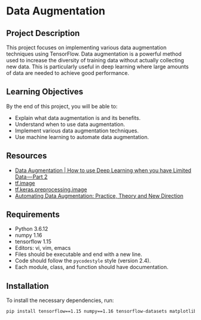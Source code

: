 
# Data Augmentation

## Project Description
This project focuses on implementing various data augmentation techniques using TensorFlow. Data augmentation is a powerful method used to increase the diversity of training data without actually collecting new data. This is particularly useful in deep learning where large amounts of data are needed to achieve good performance.

## Learning Objectives
By the end of this project, you will be able to:
- Explain what data augmentation is and its benefits.
- Understand when to use data augmentation.
- Implement various data augmentation techniques.
- Use machine learning to automate data augmentation.

## Resources
- [Data Augmentation | How to use Deep Learning when you have Limited Data — Part 2](https://medium.com/data-science-at-microsoft/data-augmentation-how-to-use-deep-learning-when-you-have-limited-data-part-2-c25c6c7e5d41)
- [tf.image](https://www.tensorflow.org/api_docs/python/tf/image)
- [tf.keras.preprocessing.image](https://www.tensorflow.org/api_docs/python/tf/keras/preprocessing/image)
- [Automating Data Augmentation: Practice, Theory and New Direction](https://arxiv.org/abs/2003.09236)

## Requirements
- Python 3.6.12
- numpy 1.16
- tensorflow 1.15
- Editors: vi, vim, emacs
- Files should be executable and end with a new line.
- Code should follow the `pycodestyle` style (version 2.4).
- Each module, class, and function should have documentation.

## Installation
To install the necessary dependencies, run:
```sh
pip install tensorflow==1.15 numpy==1.16 tensorflow-datasets matplotlib
```

